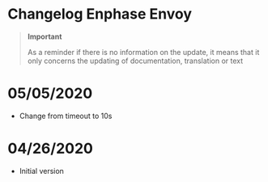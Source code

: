 # Changelog Enphase Envoy

>**Important**
>
>As a reminder if there is no information on the update, it means that it only concerns the updating of documentation, translation or text

# 05/05/2020

- Change from timeout to 10s

# 04/26/2020

- Initial version
